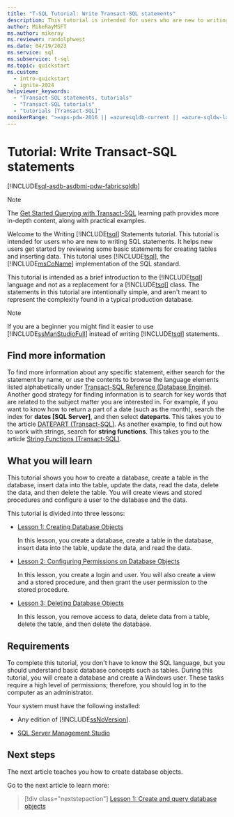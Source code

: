 ```yaml
---
title: "T-SQL Tutorial: Write Transact-SQL statements"
description: This tutorial is intended for users who are new to writing SQL statements. It helps new users get started by reviewing some basic statements for creating tables and inserting data.
author: MikeRayMSFT
ms.author: mikeray
ms.reviewer: randolphwest
ms.date: 04/19/2023
ms.service: sql
ms.subservice: t-sql
ms.topic: quickstart
ms.custom:
  - intro-quickstart
  - ignite-2024
helpviewer_keywords:
  - "Transact-SQL statements, tutorials"
  - "Transact-SQL tutorials"
  - "tutorials [Transact-SQL]"
monikerRange: ">=aps-pdw-2016 || =azuresqldb-current || =azure-sqldw-latest || >=sql-server-2016 || >=sql-server-linux-2017 || =azuresqldb-mi-current || =fabric"
---
```

# Tutorial: Write Transact-SQL statements

[!INCLUDE[sql-asdb-asdbmi-pdw-fabricsqldb](../includes/applies-to-version/sql-asdb-asdbmi-pdw-fabricsqldb.md)]

> [!NOTE]  
> The [Get Started Querying with Transact-SQL](/training/paths/get-started-querying-with-transact-sql/) learning path provides more in-depth content, along with practical examples.

Welcome to the Writing [!INCLUDE[tsql](../includes/tsql-md.md)] Statements tutorial. This tutorial is intended for users who are new to writing SQL statements. It helps new users get started by reviewing some basic statements for creating tables and inserting data. This tutorial uses [!INCLUDE[tsql](../includes/tsql-md.md)], the [!INCLUDE[msCoName](../includes/msconame-md.md)] implementation of the SQL standard.

This tutorial is intended as a brief introduction to the [!INCLUDE[tsql](../includes/tsql-md.md)] language and not as a replacement for a [!INCLUDE[tsql](../includes/tsql-md.md)] class. The statements in this tutorial are intentionally simple, and aren't meant to represent the complexity found in a typical production database.

> [!NOTE]  
> If you are a beginner you might find it easier to use [!INCLUDE[ssManStudioFull](../includes/ssmanstudiofull-md.md)] instead of writing [!INCLUDE[tsql](../includes/tsql-md.md)] statements.

## Find more information

To find more information about any specific statement, either search for the statement by name, or use the contents to browse the language elements listed alphabetically under [Transact-SQL Reference (Database Engine)](./language-reference.md). Another good strategy for finding information is to search for key words that are related to the subject matter you are interested in. For example, if you want to know how to return a part of a date (such as the month), search the index for **dates [SQL Server]**, and then select **dateparts**. This takes you to the article [DATEPART (Transact-SQL)](../t-sql/functions/datepart-transact-sql.md). As another example, to find out how to work with strings, search for **string functions**. This takes you to the article [String Functions (Transact-SQL)](../t-sql/functions/string-functions-transact-sql.md).

## What you will learn

This tutorial shows you how to create a database, create a table in the database, insert data into the table, update the data, read the data, delete the data, and then delete the table. You will create views and stored procedures and configure a user to the database and the data.

This tutorial is divided into three lessons:

- [Lesson 1: Creating Database Objects](../t-sql/lesson-1-creating-database-objects.md)

  In this lesson, you create a database, create a table in the database, insert data into the table, update the data, and read the data.

- [Lesson 2: Configuring Permissions on Database Objects](../t-sql/lesson-2-configuring-permissions-on-database-objects.md)

  In this lesson, you create a login and user. You will also create a view and a stored procedure, and then grant the user permission to the stored procedure.

- [Lesson 3: Deleting Database Objects](../t-sql/lesson-3-deleting-database-objects.md)

  In this lesson, you remove access to data, delete data from a table, delete the table, and then delete the database.

## Requirements

To complete this tutorial, you don't have to know the SQL language, but you should understand basic database concepts such as tables. During this tutorial, you will create a database and create a Windows user. These tasks require a high level of permissions; therefore, you should log in to the computer as an administrator.

Your system must have the following installed:

- Any edition of [!INCLUDE[ssNoVersion](../includes/ssnoversion-md.md)].

- [SQL Server Management Studio](../ssms/download-sql-server-management-studio-ssms.md)

## Next steps

The next article teaches you how to create database objects.

Go to the next article to learn more:
> [!div class="nextstepaction"]
> [Lesson 1: Create and query database objects](../t-sql/lesson-1-creating-database-objects.md)
